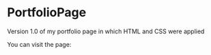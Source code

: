 # PortfolioPage
Version 1.0 of my portfolio page in which HTML and CSS were applied

You can visit the page:
